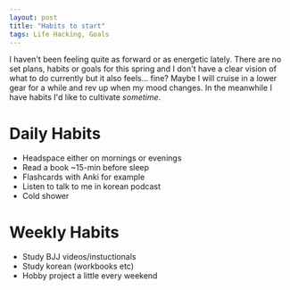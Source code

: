```yaml
---
layout: post
title: "Habits to start"
tags: Life Hacking, Goals
---
```


I haven't been feeling quite as forward or as energetic lately. There are no set plans, habits or goals for this spring and I don't have a clear vision of what to do currently but it also feels... fine? Maybe I will cruise in a lower gear for a while and rev up when my mood changes. In the meanwhile I have habits I'd like to cultivate *sometime*.

# Daily Habits

* Headspace either on mornings or evenings
* Read a book ~15-min before sleep
* Flashcards with Anki for example
* Listen to talk to me in korean podcast
* Cold shower

# Weekly Habits

* Study BJJ videos/instuctionals
* Study korean (workbooks etc)
* Hobby project a little every weekend


